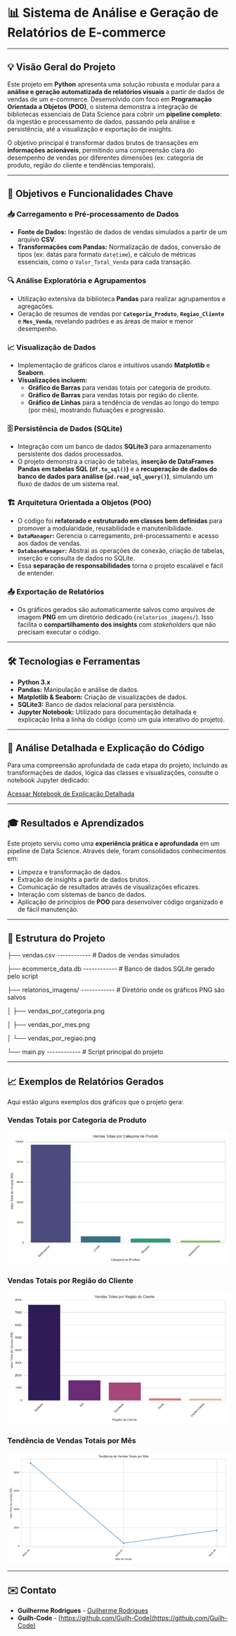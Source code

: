 # 📊 Sistema de Análise e Geração de Relatórios de E-commerce

---

## 💡 Visão Geral do Projeto

Este projeto em **Python** apresenta uma solução robusta e modular para a **análise e geração automatizada de relatórios visuais** a partir de dados de vendas de um e-commerce. Desenvolvido com foco em **Programação Orientada a Objetos (POO)**, o sistema demonstra a integração de bibliotecas essenciais de Data Science para cobrir um **pipeline completo**: da ingestão e processamento de dados, passando pela análise e persistência, até a visualização e exportação de insights.

O objetivo principal é transformar dados brutos de transações em **informações acionáveis**, permitindo uma compreensão clara do desempenho de vendas por diferentes dimensões (ex: categoria de produto, região do cliente e tendências temporais).

---

## 🎯 Objetivos e Funcionalidades Chave

### 📥 Carregamento e Pré-processamento de Dados

* **Fonte de Dados:** Ingestão de dados de vendas simulados a partir de um arquivo **CSV**.
* **Transformações com Pandas:** Normalização de dados, conversão de tipos (ex: datas para formato `datetime`), e cálculo de métricas essenciais, como o `Valor_Total_Venda` para cada transação.

### 🔍 Análise Exploratória e Agrupamentos

* Utilização extensiva da biblioteca **Pandas** para realizar agrupamentos e agregações.
* Geração de resumos de vendas por **`Categoria_Produto`**, **`Regiao_Cliente`** e **`Mes_Venda`**, revelando padrões e as áreas de maior e menor desempenho.

### 📈 Visualização de Dados

* Implementação de gráficos claros e intuitivos usando **Matplotlib** e **Seaborn**.
* **Visualizações incluem:**
    * **Gráfico de Barras** para vendas totais por categoria de produto.
    * **Gráfico de Barras** para vendas totais por região do cliente.
    * **Gráfico de Linhas** para a tendência de vendas ao longo do tempo (por mês), mostrando flutuações e progressão.

### 🗄️ Persistência de Dados (SQLite)

* Integração com um banco de dados **SQLite3** para armazenamento persistente dos dados processados.
* O projeto demonstra a criação de tabelas, **inserção de DataFrames Pandas em tabelas SQL (`df.to_sql()`)** e a **recuperação de dados do banco de dados para análise (`pd.read_sql_query()`)**, simulando um fluxo de dados de um sistema real.

### 🏗️ Arquitetura Orientada a Objetos (POO)

* O código foi **refatorado e estruturado em classes bem definidas** para promover a modularidade, reusabilidade e manutenibilidade.
* **`DataManager`:** Gerencia o carregamento, pré-processamento e acesso aos dados de vendas.
* **`DatabaseManager`:** Abstrai as operações de conexão, criação de tabelas, inserção e consulta de dados no SQLite.
* Essa **separação de responsabilidades** torna o projeto escalável e fácil de entender.

### 📤 Exportação de Relatórios

* Os gráficos gerados são automaticamente salvos como arquivos de imagem **PNG** em um diretório dedicado (`relatorios_imagens/`). Isso facilita o **compartilhamento dos insights** com *stakeholders* que não precisam executar o código.

---

## 🛠️ Tecnologias e Ferramentas

* **Python 3.x**
* **Pandas:** Manipulação e análise de dados.
* **Matplotlib & Seaborn:** Criação de visualizações de dados.
* **SQLite3:** Banco de dados relacional para persistência.
* **Jupyter Notebook:** Utilizado para documentação detalhada e explicação linha a linha do código (como um guia interativo do projeto).

---

## 📖 Análise Detalhada e Explicação do Código

Para uma compreensão aprofundada de cada etapa do projeto, incluindo as transformações de dados, lógica das classes e visualizações, consulte o notebook Jupyter dedicado:

[Acessar Notebook de Explicação Detalhada](Analise_E-commerce_Explicada.ipynb)

---

## 🎓 Resultados e Aprendizados

Este projeto serviu como uma **experiência prática e aprofundada** em um pipeline de Data Science. Através dele, foram consolidados conhecimentos em:

* Limpeza e transformação de dados.
* Extração de insights a partir de dados brutos.
* Comunicação de resultados através de visualizações eficazes.
* Interação com sistemas de banco de dados.
* Aplicação de princípios de **POO** para desenvolver código organizado e de fácil manutenção.

---

## 📂 Estrutura do Projeto

├── vendas.csv ------------ # Dados de vendas simulados

├── ecommerce_data.db ------------ # Banco de dados SQLite gerado pelo script

├── relatorios_imagens/ ------------ # Diretório onde os gráficos PNG são salvos

│   ├── vendas_por_categoria.png

│   ├── vendas_por_mes.png

│   └── vendas_por_regiao.png

└── main.py ------------ # Script principal do projeto

---

## 📈 Exemplos de Relatórios Gerados

Aqui estão alguns exemplos dos gráficos que o projeto gera:

### Vendas Totais por Categoria de Produto

![Vendas por Categoria](relatorios_imagens/vendas_por_categoria.png)

### Vendas Totais por Região do Cliente

![Vendas por Região](relatorios_imagens/vendas_por_regiao.png)

### Tendência de Vendas Totais por Mês

![Vendas por Mês](relatorios_imagens/vendas_por_mes.png)

---

## ✉️ Contato

* **Guilherme Rodrigues** - [Guilherme Rodrigues](https://www.linkedin.com/in/guilhrodrigues/)
* **Guilh-Code** - [https://github.com/Guilh-Code](https://github.com/Guilh-Code)
